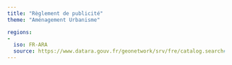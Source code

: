 ```yaml
---
title: "Règlement de publicité"
theme: "Aménagement Urbanisme"

regions:
-
  iso: FR-ARA
  source: https://www.datara.gouv.fr/geonetwork/srv/fre/catalog.search#/search?resultType=details&sortBy=relevance&from=1&to=20&fast=index&_content_type=json&any=R%C3%A8glement%20de%20publicit%C3%A9
---
```

